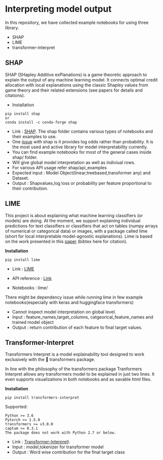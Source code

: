 # Interpreting model output 
In this repository, we have collected example notebooks for using three library.

* SHAP
* LIME
* transformer-interpret

## SHAP
SHAP (SHapley Additive exPlanations) is a game theoretic approach to explain the output of any machine learning model. It connects optimal credit allocation with local explanations using the classic Shapley values from game theory and their related extensions (see papers for details and citations).
* Installation 

```
pip install shap
or
conda install -c conda-forge shap
```

* Link : [SHAP](https://github.com/slundberg/shap).
The shap folder contains various types of notebooks and their examples to use. 
* One [issue](https://github.com/slundberg/shap/issues/963) with shap is it provides log odds rather than probability. It is the most used and active library for model interpretability currently. 
* You can find example notebooks for most of the general cases inside shap/ folder. 
* Will give global model interpretation as well as indiviual rows.
* For various API usage refer shap/api_examples
* Expected input : Model Object(linear,treebased,transformer any) and Dataset.
* Output : Shapvalues,log loss or probability per feature proportional to their contribution.

## LIME
This project is about explaining what machine learning classifiers (or models) are doing. At the moment, we support explaining individual predictions for text classifiers or classifiers that act on tables (numpy arrays of numerical or categorical data) or images, with a package called lime (short for local interpretable model-agnostic explanations). Lime is based on the work presented in this [paper](https://arxiv.org/abs/1602.04938) (bibtex here for citation).

<b>Installation</b>

```
pip install lime
```
* Link : [LIME](https://github.com/marcotcr/lime)

* API reference : [Link](https://lime-ml.readthedocs.io/en/latest/)

* Notebooks : lime/

There might be dependency issue while running lime in few example notebooks(especially with keras and huggingface transformers)
* Cannot inspect model interpretation on global level.
* Input : feature_names,target_columns, catgeorical_feature_names and trained model object
* Output :  return contribution of each feature to final target values.

## Transformer-Interpret
Transformers Interpret is a model explainability tool designed to work exclusively with the 🤗 transformers package.

In line with the philosophy of the transformers package Tranformers Interpret allows any transformers model to be explained in just two lines. It even supports visualizations in both notebooks and as savable html files.

<b>Installation</b>

```
pip install transformers-interpret
```
Supported:
```
Python >= 3.6
Pytorch >= 1.5.0
transformers >= v3.0.0
captum >= 0.3.1
The package does not work with Python 2.7 or below.
```
* Link : [Transformer-Interpret](https://github.com/cdpierse/transformers-interpret)\
* Input : model,tokenizer for transformer model
* Output : Word wise contribution for the final target class



